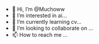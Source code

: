 - 👋 Hi, I’m @Muchoww
- 👀 I’m interested in ai...
- 🌱 I’m currently learning cv...
- 💞️ I’m looking to collaborate on ...
- 📫 How to reach me ...

<!---
Muchoww/Muchoww is a ✨ special ✨ repository because its `README.md` (this file) appears on your GitHub profile.
You can click the Preview link to take a look at your changes.
--->
